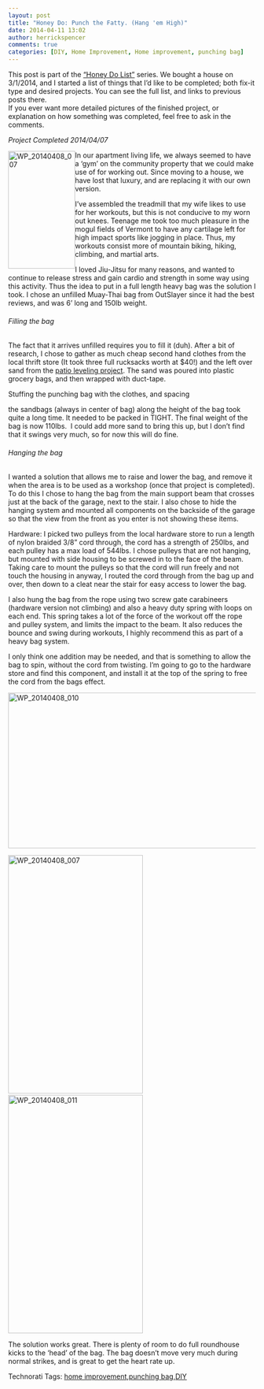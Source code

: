 ```yaml
---
layout: post
title: "Honey Do: Punch the Fatty. (Hang 'em High)"
date: 2014-04-11 13:02
author: herrickspencer
comments: true
categories: [DIY, Home Improvement, Home improvement, punching bag]
---
```

<p>This post is part of the <a href="http://herrickspencer.wordpress.com/honey-do-list/">“Honey Do List”</a> series. We bought a house on 3/1/2014, and I started a list of things that I’d like to be completed; both fix-it type and desired projects. You can see the full list, and links to previous posts there.     <br />If you ever want more detailed pictures of the finished project, or explanation on how something was completed, feel free to ask in the comments.</p>  <p><em>Project Completed 2014/04/07</em></p>  <p><a href="/{{ site.postMedia }}/2014/04/wp_20140408_0072.jpg"><img title="WP_20140408_007" style="border-top:0;border-right:0;border-bottom:0;margin-left:0;border-left:0;display:inline;margin-right:0;" border="0" alt="WP_20140408_007" align="left" src="/{{ site.postMedia }}/2014/04/wp_20140408_007_thumb2.jpg" width="136" height="239" /></a>In our apartment living life, we always seemed to have a ‘gym’ on the community property that we could make use of for working out. Since moving to a house, we have lost that luxury, and are replacing it with our own version. </p>  <p>I’ve assembled the treadmill that my wife likes to use for her workouts, but this is not conducive to my worn out knees. Teenage me took too much pleasure in the mogul fields of Vermont to have any cartilage left for high impact sports like jogging in place. Thus, my workouts consist more of mountain biking, hiking, climbing, and martial arts.</p>  <p>I loved Jiu-Jitsu for many reasons, and wanted to continue to release stress and gain cardio and strength in some way using this activity. Thus the idea to put in a full length heavy bag was the solution I took. I chose an unfilled Muay-Thai bag from OutSlayer since it had the best reviews, and was 6’ long and 150lb weight.</p>  <h6>Filling the bag</h6>  <p>The fact that it arrives unfilled requires you to fill it (duh). After a bit of research, I chose to gather as much cheap second hand clothes from the local thrift store (It took three full rucksacks worth at $40!) and the left over sand from the <a href="https://herrickspencer.wordpress.com/2014/04/10/honey-do-brick-patio-leveling/" target="_blank">patio leveling project</a>. The sand was poured into plastic grocery bags, and then wrapped with duct-tape. </p>  <p>Stuffing the punching bag with the clothes, and spacing </p>  <p>the sandbags (always in center of bag) along the height of the bag took quite a long time. It needed to be packed in TIGHT. The final weight of the bag is now 110lbs.&#160; I could add more sand to bring this up, but I don’t find that it swings very much, so for now this will do fine.</p>  <h6>Hanging the bag</h6>  <p>I wanted a solution that allows me to raise and lower the bag, and remove it when the area is to be used as a workshop (once that project is completed). To do this I chose to hang the bag from the main support beam that crosses just at the back of the garage, next to the stair. I also chose to hide the hanging system and mounted all components on the backside of the garage so that the view from the front as you enter is not showing these items.</p>  <p>Hardware: I picked two pulleys from the local hardware store to run a length of nylon braided 3/8” cord through, the cord has a strength of 250lbs, and each pulley has a max load of 544lbs. I chose pulleys that are not hanging, but mounted with side housing to be screwed in to the face of the beam. Taking care to mount the pulleys so that the cord will run freely and not touch the housing in anyway, I routed the cord through from the bag up and over, then down to a cleat near the stair for easy access to lower the bag.</p>  <p>I also hung the bag from the rope using two screw gate carabineers (hardware version not climbing) and also a heavy duty spring with loops on each end. This spring takes a lot of the force of the workout off the rope and pulley system, and limits the impact to the beam. It also reduces the bounce and swing during workouts, I highly recommend this as part of a heavy bag system.</p>  <p>I only think one addition may be needed, and that is something to allow the bag to spin, without the cord from twisting. I’m going to go to the hardware store and find this component, and install it at the top of the spring to free the cord from the bags effect.</p>  <p><a href="/{{ site.postMedia }}/2014/04/wp_20140408_0101.jpg"><img title="WP_20140408_010" style="display:inline;border-width:0;" border="0" alt="WP_20140408_010" src="/{{ site.postMedia }}/2014/04/wp_20140408_010_thumb1.jpg" width="559" height="316" /></a></p>  <p><a href="/{{ site.postMedia }}/2014/04/wp_20140408_0073.jpg"><img title="WP_20140408_007" style="display:inline;border-width:0;" border="0" alt="WP_20140408_007" src="/{{ site.postMedia }}/2014/04/wp_20140408_007_thumb3.jpg" width="274" height="484" /></a>&#160;&#160; <a href="/{{ site.postMedia }}/2014/04/wp_20140408_0111.jpg"><img title="WP_20140408_011" style="display:inline;border-width:0;" border="0" alt="WP_20140408_011" src="/{{ site.postMedia }}/2014/04/wp_20140408_011_thumb1.jpg" width="274" height="484" /></a></p>  <p></p>  <p></p>  <p>The solution works great. There is plenty of room to do full roundhouse kicks to the ‘head’ of the bag. The bag doesn’t move very much during normal strikes, and is great to get the heart rate up. </p>  <div id="scid:0767317B-992E-4b12-91E0-4F059A8CECA8:0038b2f7-1ea1-418f-8163-3dfac205a025" class="wlWriterEditableSmartContent" style="float:none;margin:0;display:inline;padding:0;">Technorati Tags: <a href="http://technorati.com/tags/home+improvement" rel="tag">home improvement</a>,<a href="http://technorati.com/tags/punching+bag" rel="tag">punching bag</a>,<a href="http://technorati.com/tags/DIY" rel="tag">DIY</a></div>
